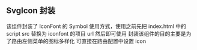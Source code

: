 ## SvgIcon 封装

该组件封装了 IconFont 的 Symbol 使用方式，使用之前先把 index.html 中的 script src 替换为 iconfont 的项目 url 然后即可使用
封装该组件的目的主要是为了路由左侧菜单的图标多样化 可直接在路由配置中设置 icon
